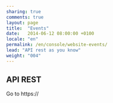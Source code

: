 ```yaml
---
sharing: true
comments: true
layout: page
title:  "Events"
date:   2014-06-12 08:00:00 +0100
locale: "en"
permalink: /en/console/website-events/
lead: "API rest as you know"
weight: "004"
---
```


## API REST

Go to https://